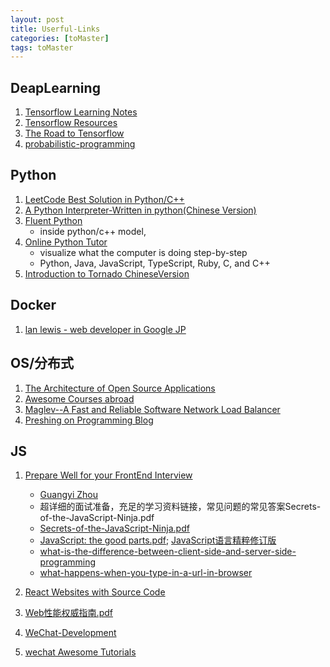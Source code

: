 ```yaml
---
layout: post
title: Userful-Links
categories: [toMaster]
tags: toMaster
---
```


## DeapLearning
1. [Tensorflow Learning Notes](http://www.jeyzhang.com/tensorflow-learning-notes.html)
2. [Tensorflow Resources](https://hackerlists.com/tensorflow-resources/)
3. [The Road to Tensorflow](https://smist08.wordpress.com/2016/08/23/the-road-to-tensorflow-part-1-linux/)
4. [probabilistic-programming](http://javaagile.blogspot.kr/2016/09/probabilistic-programming-part-1.html)

## Python
1. [LeetCode Best Solution in Python/C++](https://github.com/kamyu104/LeetCode)
2. [A Python Interpreter-Written in python(Chinese Version)](http://aosabook.org/en/500L/a-python-interpreter-written-in-python.html)
3. [Fluent Python](../Fluent-Python-official.pdf)
	+ inside python/c++ model,
4. [Online Python Tutor](http://www.pythontutor.com/)
	+ visualize what the computer is doing step-by-step
	+ Python, Java, JavaScript, TypeScript, Ruby, C, and C++
5. [Introduction to Tornado ChineseVersion](http://demo.pythoner.com/itt2zh/)

## Docker
1. [lan lewis - web developer in Google JP](https://www.ianlewis.org/en)

## OS/分布式
1. [The Architecture of Open Source Applications](http://aosabook.org/en/index.html)
2. [Awesome Courses abroad](https://github.com/prakhar1989/awesome-courses)
3. [Maglev--A Fast and Reliable Software Network Load Balancer](../Maglev--A-Fast-and-Reliable-Software-Network-Load-Balancer.pdf)
4. [Preshing on Programming Blog](http://preshing.com/)


## JS
1. [Prepare Well for your FrontEnd Interview](http://www.1point3acres.com/bbs/thread-104335-1-1.html)
	+ [Guangyi Zhou](https://cn.linkedin.com/in/guangyizhou)
	+ 超详细的面试准备，充足的学习资料链接，常见问题的常见答案Secrets-of-the-JavaScript-Ninja.pdf
	+ [Secrets-of-the-JavaScript-Ninja.pdf](../Secrets-of-the-JavaScript-Ninja.pdf)
	+ [JavaScript: the good parts.pdf](../javascript_the_good_parts-en.pdf); [JavaScript语言精粹修订版](../JavaScript-the-good-parts-cn.pdf)
	+ [what-is-the-difference-between-client-side-and-server-side-programming](https://stackoverflow.com/questions/13840429/what-is-the-difference-between-client-side-and-server-side-programming)
	+ [what-happens-when-you-type-in-a-url-in-browser](https://stackoverflow.com/questions/2092527/what-happens-when-you-type-in-a-url-in-browser)
	
2. [React Websites with Source Code](https://react.rocks/tag/FullStack)
3. [Web性能权威指南.pdf](../Web性能权威指南.pdf)
4. [WeChat-Development](http://mp.weixin.qq.com/s?__biz=MzAxNTI5ODI3OQ==&mid=2653088827&idx=1&sn=2c629e9b946de18ebe1915fd79c52ae5&chksm=805077b3b727fea5dc6e0e0c17bded7e54025cda5c06c36db776cd6c73a1c00587f3373f8e31&scene=1&srcid=0924jVTBVhHRD2YT2nixspdR#rd)
5. [wechat Awesome Tutorials](https://github.com/Aufree/awesome-wechat-weapp)